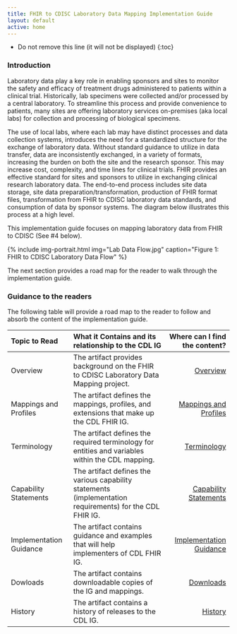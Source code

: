 ```yaml
---
title: FHIR to CDISC Laboratory Data Mapping Implementation Guide 
layout: default
active: home
---
```



<!-- TOC  the css styling for this is \pages\assets\css\project.css under 'markdown-toc'-->

* Do not remove this line (it will not be displayed)
{:toc}


<!-- end TOC -->


###  Introduction

Laboratory data play a key role in enabling sponsors and sites to monitor the safety and efficacy of treatment drugs administered to patients within a clinical trial.  Historically, lab specimens were collected and/or processed by a central laboratory.  To streamline this process and provide convenience to patients, many sites are offering laboratory services on-premises (aka local labs) for collection and processing of biological specimens. 

The use of local labs, where each lab may have distinct processes and data collection systems, introduces the need for a standardized structure for the exchange of laboratory data.  Without standard guidance to utilize in data transfer, data are inconsistently exchanged, in a variety of formats, increasing the burden on both the site and the research sponsor.  This may increase cost, complexity, and time lines for clinical trials.  FHIR provides an effective standard for sites and sponsors to utilize in exchanging clinical research laboratory data.  The end-to-end process includes site data storage, site data preparation/transformation, production of FHIR format files, transformation from FHIR to CDISC laboratory data standards, and consumption of data by sponsor systems. The diagram below illustrates this process at a high level. 

This implementation guide focuses on mapping laboratory data from FHIR to CDISC (See #4 below).

{% include img-portrait.html img="Lab Data Flow.jpg" caption="Figure 1: FHIR to CDISC Laboratory Data Flow" %}

The next section provides a road map for the reader to walk through the implementation guide.


###  Guidance to the readers

The following table will provide a road map to the reader to follow and absorb the content of the implementation guide.

| Topic to Read  | What it Contains and its relationship to the CDL IG | Where can I find the content? |
|:---------------|:------------------------------------------------|-------------------------------:|
| Overview | The artifact provides background on the FHIR to CDISC Laboratory Data Mapping project.| [Overview](overview.html)|
| Mappings and Profiles | The artifact defines the mappings, profiles, and extensions that make up the CDL FHIR IG.| [Mappings and Profiles](mappingsandprofiles.html)|
| Terminology | The artifact defines the required terminology for entities and variables within the CDL mapping.|[Terminology](terminology.html)|
| Capability Statements | The artifact defines the various capability statements (implementation requirements) for the CDL FHIR IG.| [Capability Statements](capstatements.html)|
| Implementation Guidance | The artifact contains guidance and examples that will help implementers of CDL FHIR IG.| [Implementation Guidance](guidance.html)|
| Dowloads | The artifact contains downloadable copies of the IG and mappings. | [Downloads](downloads.html)|
| History | The artifact contains a history of releases to the CDL IG. | [History](history.html)|

<br/>
